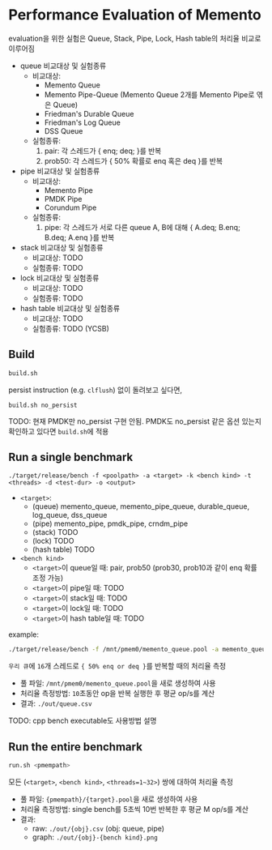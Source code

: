 # Performance Evaluation of Memento

evaluation을 위한 실험은 Queue, Stack, Pipe, Lock, Hash table의 처리율 비교로 이루어짐
- queue 비교대상 및 실험종류
    - 비교대상: 
        - Memento Queue
        - Memento Pipe-Queue (Memento Queue 2개를 Memento Pipe로 엮은 Queue) 
        - Friedman's Durable Queue
        - Friedman's Log Queue
        - DSS Queue
    - 실험종류:
        1. pair: 각 스레드가 { enq; deq; }를 반복
        2. prob50: 각 스레드가 { 50% 확률로 enq 혹은 deq }를 반복
- pipe 비교대상 및 실험종류
    - 비교대상: 
        - Memento Pipe
        - PMDK Pipe
        - Corundum Pipe
    - 실험종류:
        1. pipe: 각 스레드가 서로 다른 queue A, B에 대해 { A.deq; B.enq; B.deq; A.enq }를 반복
- stack 비교대상 및 실험종류
    - 비교대상: TODO
    - 실험종류: TODO
- lock 비교대상 및 실험종류
    - 비교대상: TODO
    - 실험종류: TODO
- hash table 비교대상 및 실험종류
    - 비교대상: TODO
    - 실험종류: TODO (YCSB)
## Build

```bash
build.sh
```

persist instruction (e.g. `clflush`) 없이 돌려보고 싶다면,
```
build.sh no_persist
```
TODO: 현재 PMDK만 no_persist 구현 안됨. PMDK도 no_persist 같은 옵션 있는지 확인하고 있다면 `build.sh`에 적용

## Run a single benchmark

```
./target/release/bench -f <poolpath> -a <target> -k <bench kind> -t <threads> -d <test-dur> -o <output>
```
- `<target>`: 
    - (queue) memento_queue, memento_pipe_queue, durable_queue, log_queue, dss_queue 
    - (pipe) memento_pipe, pmdk_pipe, crndm_pipe
    - (stack) TODO
    - (lock) TODO
    - (hash table) TODO
- `<bench kind>`
    - `<target>`이 queue일 때: pair, prob50 (prob30, prob10과 같이 enq 확률 조정 가능)
    - `<target>`이 pipe일 때: TODO
    - `<target>`이 stack일 때: TODO
    - `<target>`이 lock일 때: TODO
    - `<target>`이 hash table일 때: TODO


example:
```bash
./target/release/bench -f /mnt/pmem0/memento_queue.pool -a memento_queue -k prob50 -t 16 -d 10 -o ./out/queue.csv
```
`우리 큐`에 `16`개 스레드로 `{ 50% enq or deq }`를 반복할 때의 처리율 측정
- 풀 파일: `/mnt/pmem0/memento_queue.pool`을 새로 생성하여 사용
- 처리율 측정방법: `10`초동안 op을 반복 실행한 후 평균 op/s를 계산
- 결과: `./out/queue.csv`

TODO: cpp bench executable도 사용방법 설명

## Run the entire benchmark
```bash
run.sh <pmempath>
```
모든 (`<target>`, `<bench kind>`, `<threads=1~32>`) 쌍에 대하여 처리율 측정
- 풀 파일: `{pmempath}/{target}.pool`을 새로 생성하여 사용
- 처리율 측정방법: single bench를 5초씩 10번 반복한 후 평균 M op/s를 계산
- 결과:
    - raw: `./out/{obj}.csv` (obj: queue, pipe)
    - graph: `./out/{obj}-{bench kind}.png`

